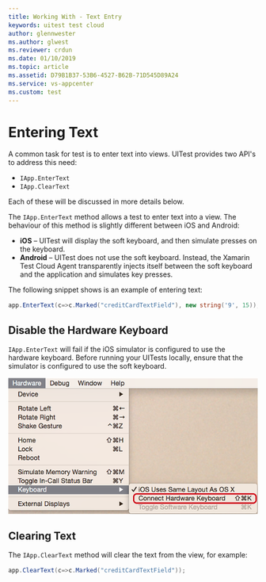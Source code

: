 ```yaml
---
title: Working With - Text Entry
keywords: uitest test cloud
author: glennwester
ms.author: glwest
ms.reviewer: crdun
ms.date: 01/10/2019
ms.topic: article
ms.assetid: D79B1B37-53B6-4527-B62B-71D545D89A24
ms.service: vs-appcenter
ms.custom: test
---
```


# Entering Text

A common task for test is to enter text into views. UITest provides two API's to address this need:

* `IApp.EnterText`
* `IApp.ClearText`

Each of these will be discussed in more details below.

The `IApp.EnterText` method allows a test to enter text into a view. The behaviour of this method is slightly different between iOS and Android:

* **iOS** &ndash; UITest will display the soft keyboard, and then simulate presses on the keyboard.
* **Android** &ndash; UITest does not use the soft keyboard. Instead, the 
Xamarin Test Cloud Agent transparently injects itself between the soft keyboard
and the application and simulates key presses. 

The following snippet shows is an example of entering text:
 
```csharp
app.EnterText(c=>c.Marked("creditCardTextField"), new string('9', 15));
```
## Disable the Hardware Keyboard

`IApp.EnterText` will fail if the iOS simulator is configured to use the hardware keyboard. Before running your UITests locally, ensure that the simulator is configured to use the soft keyboard.

[ ![Screenshot of the Keyboard menu in the iOS Simulator](./images/working-with-entering-text-01-sml.png)](./images/working-with-entering-text-01.png)

## Clearing Text

The `IApp.ClearText` method will clear the text from the view, for example:

```csharp
app.ClearText(c=>c.Marked("creditCardTextField"));
```
